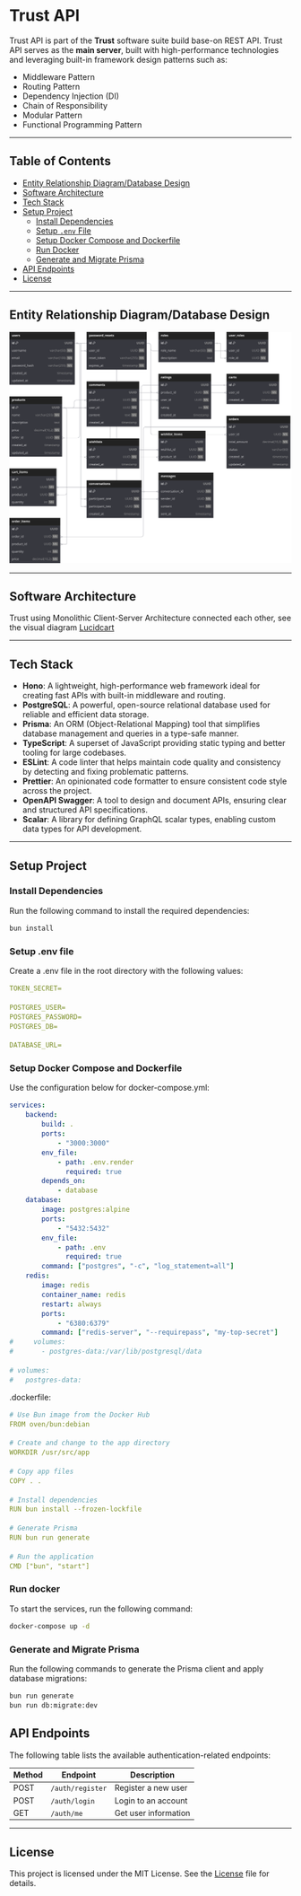 # Trust API

Trust API is part of the **Trust** software suite build base-on REST API. Trust API serves as the **main server**, built with high-performance technologies and leveraging built-in framework design patterns such as:

-   Middleware Pattern
-   Routing Pattern
-   Dependency Injection (DI)
-   Chain of Responsibility
-   Modular Pattern
-   Functional Programming Pattern

---

## Table of Contents

-   [Entity Relationship Diagram/Database Design](#entity-relationship-diagramdatabase-design)
-   [Software Architecture](#software-architecture)
-   [Tech Stack](#tech-stack)
-   [Setup Project](#setup-project)
    -   [Install Dependencies](#install-dependencies)
    -   [Setup `.env` File](#setup-env-file)
    -   [Setup Docker Compose and Dockerfile](#setup-docker-compose-and-dockerfile)
    -   [Run Docker](#run-docker)
    -   [Generate and Migrate Prisma](#generate-and-migrate-prisma)
-   [API Endpoints](#api-endpoints)
-   [License](#license)

---

## Entity Relationship Diagram/Database Design

![ERD](erd.svg)

---

## Software Architecture

Trust using Monolithic Client-Server Architecture connected each other, see the visual diagram [Lucidcart](https://lucid.app/lucidchart/b3dfe397-2b57-4cfa-ad16-3245d673ebc9/edit?viewport_loc=-1028%2C-413%2C555%2C229%2C0_0&invitationId=inv_04e3e4d3-32f0-4679-9229-493535695c3e)

---

## Tech Stack

-   **Hono**: A lightweight, high-performance web framework ideal for creating fast APIs with built-in middleware and routing.
-   **PostgreSQL**: A powerful, open-source relational database used for reliable and efficient data storage.
-   **Prisma**: An ORM (Object-Relational Mapping) tool that simplifies database management and queries in a type-safe manner.
-   **TypeScript**: A superset of JavaScript providing static typing and better tooling for large codebases.
-   **ESLint**: A code linter that helps maintain code quality and consistency by detecting and fixing problematic patterns.
-   **Prettier**: An opinionated code formatter to ensure consistent code style across the project.
-   **OpenAPI Swagger**: A tool to design and document APIs, ensuring clear and structured API specifications.
-   **Scalar**: A library for defining GraphQL scalar types, enabling custom data types for API development.

---

## Setup Project

### Install Dependencies

Run the following command to install the required dependencies:

```bash
bun install
```

### Setup .env file

Create a .env file in the root directory with the following values:

```yaml
TOKEN_SECRET=

POSTGRES_USER=
POSTGRES_PASSWORD=
POSTGRES_DB=

DATABASE_URL=
```

### Setup Docker Compose and Dockerfile

Use the configuration below for docker-compose.yml:

```yaml
services:
    backend:
        build: .
        ports:
            - "3000:3000"
        env_file:
            - path: .env.render
              required: true
        depends_on:
            - database
    database:
        image: postgres:alpine
        ports:
            - "5432:5432"
        env_file:
            - path: .env
              required: true
        command: ["postgres", "-c", "log_statement=all"]
    redis:
        image: redis
        container_name: redis
        restart: always
        ports:
            - "6380:6379"
        command: ["redis-server", "--requirepass", "my-top-secret"]
#     volumes:
#       - postgres-data:/var/lib/postgresql/data

# volumes:
#   postgres-data:
```

.dockerfile:

```yaml
# Use Bun image from the Docker Hub
FROM oven/bun:debian

# Create and change to the app directory
WORKDIR /usr/src/app

# Copy app files
COPY . .

# Install dependencies
RUN bun install --frozen-lockfile

# Generate Prisma
RUN bun run generate

# Run the application
CMD ["bun", "start"]
```

### Run docker

To start the services, run the following command:

```bash
docker-compose up -d
```

### Generate and Migrate Prisma

Run the following commands to generate the Prisma client and apply database migrations:

```bash
bun run generate
bun run db:migrate:dev
```

## API Endpoints

The following table lists the available authentication-related endpoints:

| Method | Endpoint         | Description          |
| ------ | ---------------- | -------------------- |
| POST   | `/auth/register` | Register a new user  |
| POST   | `/auth/login`    | Login to an account  |
| GET    | `/auth/me`       | Get user information |

---

## License

This project is licensed under the MIT License. See the [License](LICENSE) file for details.
